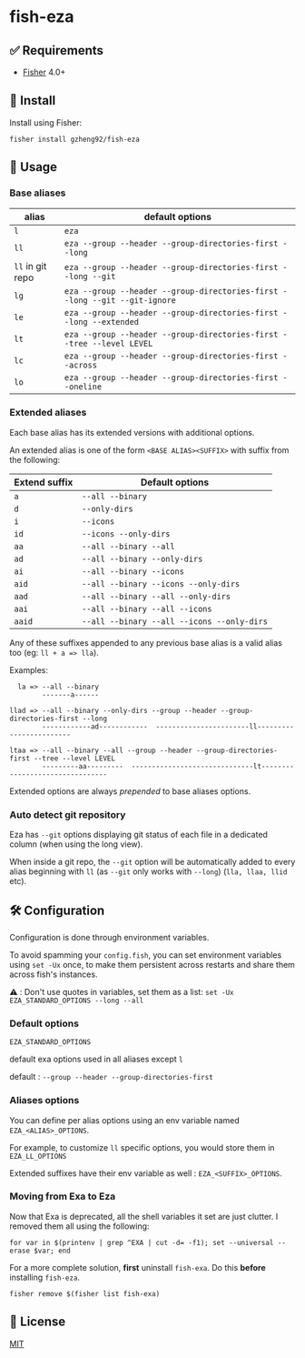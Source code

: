 # fish-eza

## ✅ Requirements
- [Fisher](https://github.com/jorgebucaran/fisher) 4.0+

## 🚀 Install

Install using Fisher:

```console
fisher install gzheng92/fish-eza
```

## 🔧 Usage

### Base aliases
| alias            | default options                                                            |
| ---------------- | -------------------------------------------------------------------------- |
| `l`              | `eza`                                                                      |
| `ll`             | `eza --group --header --group-directories-first --long`                    |
| `ll` in git repo | `eza --group --header --group-directories-first --long --git`              |
| `lg`             | `eza --group --header --group-directories-first --long --git --git-ignore` |
| `le`             | `eza --group --header --group-directories-first --long --extended`         |
| `lt`             | `eza --group --header --group-directories-first --tree --level LEVEL`      |
| `lc`             | `eza --group --header --group-directories-first --across`                  |
| `lo`             | `eza --group --header --group-directories-first --oneline`                 |

### Extended aliases

Each base alias has its extended versions with additional options.

An extended alias is one of the form `<BASE ALIAS><SUFFIX>` with suffix from the following:

| Extend suffix | Default options                                    |
| ------------- | ------------------------------------------ |
| `a`           | `--all --binary`                           |
| `d`           | `--only-dirs`                              |
| `i`           | `--icons`                      |
| `id`          | `--icons --only-dirs`                                  |
| `aa`          | `--all --binary --all`                     |
| `ad`          | `--all --binary --only-dirs`               |
| `ai`          | `--all --binary --icons`                   |
| `aid`         | `--all --binary --icons --only-dirs`       |
| `aad`         | `--all --binary --all --only-dirs`         |
| `aai`         | `--all --binary --all --icons`             |
| `aaid`        | `--all --binary --all --icons --only-dirs` |

Any of these suffixes appended to any previous base alias is a valid alias too (eg: `ll + a => lla`).

Examples:

```console no-copy
  la => --all --binary
        -------a------

llad => --all --binary --only-dirs --group --header --group-directories-first --long
        ------------ad------------  -----------------------ll------------------------

ltaa => --all --binary --all --group --header --group-directories-first --tree --level LEVEL
        ---------aa---------  ------------------------------lt--------------------------------
```

Extended options are always *prepended* to base aliases options.

### Auto detect git repository

Eza has `--git` options displaying git status of each file in a dedicated column (when using the long view).

When inside a git repo, the `--git` option will be automatically added to every alias beginning with `ll` (as `--git` only works with `--long`) (`lla, llaa, llid` etc).

## 🛠 Configuration

Configuration is done through environment variables.

To avoid spamming your `config.fish`, you can set environment variables using `set -Ux` once, to make them persistent across restarts and share them across fish's instances.

⚠️ : Don't use quotes in variables, set them as a list: `set -Ux EZA_STANDARD_OPTIONS --long --all`

### Default options

`EZA_STANDARD_OPTIONS`


default exa options used in all aliases except `l`

default : `--group --header --group-directories-first`

### Aliases options

You can define per alias options using an env variable named `EZA_<ALIAS>_OPTIONS`.

For example, to customize `ll` specific options, you would store them in `EZA_LL_OPTIONS`

Extended suffixes have their env variable as well : `EZA_<SUFFIX>_OPTIONS`.

### Moving from Exa to Eza

Now that Exa is deprecated, all the shell variables it set are just clutter. I removed them all using the following:

```console
for var in $(printenv | grep ^EXA | cut -d= -f1); set --universal --erase $var; end
```

For a more complete solution, **first** uninstall `fish-exa`. Do this **before** installing `fish-eza`.

```console
fisher remove $(fisher list fish-exa)
```

## 📝 License

[MIT](https://github.com/Gazorby/fish-exa/blob/master/LICENSE)
